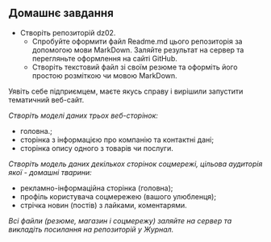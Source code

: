 Домашнє завдання
---------------------------------
* Створіть репозиторій dz02.
    * Спробуйте оформити файл Readme.md цього репозиторія за допомогою мови MarkDown. Заляйте результат на сервер та перегляньте оформлення на сайті GitHub.
    * Створіть текстовий файл зі своїм резюме та оформіть його простою розміткою чи мовою MarkDown.

Уявіть себе підприємцем, маєте якусь справу і вирішили запустити тематичний веб-сайт.

*Створіть моделі даних трьох веб-сторінок:*
* головна.;
* сторінка з інформацією про компанію та контактні дані;
* сторінка опису одного з товарів чи послуги.

*Створіть модель даних декількох сторінок соцмережі, цільова аудиторія якої - домашні тварини:*
* рекламно-інформаційна сторінка (головна);
* профіль користувача соцмережею (вашого улюбленця);
* стрічка новин (постів) з лайками, коментарями.

*Всі файли (резюме, магазин і соцмережу) заляйте на сервер та викладіть посилання на репозиторій у Журнал.*
